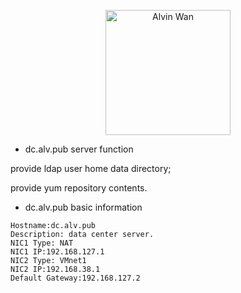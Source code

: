 <p align='center'> <a href='https://github.com/alvinwancn' target="_blank"> <img src='https://github.com/AlvinWanCN/life-record/raw/master/images/etlucency.png' alt='Alvin Wan' width=200></a></p>

- dc.alv.pub server function

provide ldap user home data directory;

provide yum repository contents.

- dc.alv.pub basic information

```
Hostname:dc.alv.pub
Description: data center server.
NIC1 Type: NAT
NIC1 IP:192.168.127.1
NIC2 Type: VMnet1
NIC2 IP:192.168.38.1
Default Gateway:192.168.127.2
```
